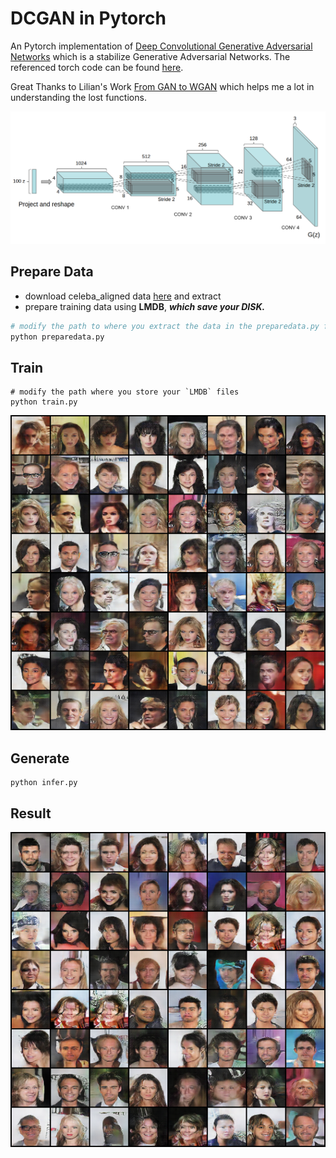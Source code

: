 # DCGAN in Pytorch

An Pytorch implementation of [Deep Convolutional Generative Adversarial Networks](http://arxiv.org/abs/1511.06434) which is a stabilize Generative Adversarial Networks. The referenced torch code can be found [here](https://github.com/soumith/dcgan.torch).


Great Thanks to Lilian's Work [From GAN to WGAN](https://arxiv.org/abs/1904.08994) which helps me a lot in understanding the lost functions.

![dcgan](./asset/DCGAN.png)


## Prepare Data
+ download celeba_aligned data [here]() and extract
+ prepare training data using **LMDB**, ***which save your DISK.***
```sh
# modify the path to where you extract the data in the preparedata.py file.
python preparedata.py
```

## Train

```
# modify the path where you store your `LMDB` files
python train.py
```
![epoch35](asset/epoch_35_iter_1582.png)
## Generate

```
python infer.py
```

## Result

![result](asset/gen2.png)
